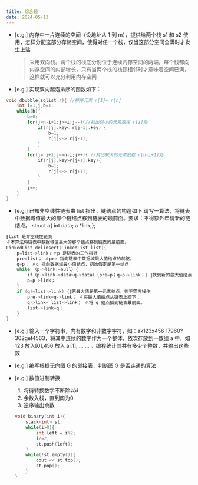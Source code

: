 ```yaml
---
title: 综合题
date: 2024-05-13
---
```


- [e.g.] 内存中一片连续的空间（设地址从 1 到 m），提供给两个栈 s1 和 s2 使用，怎样分配这部分存储空间，使得对任一个栈，仅当这部分空间全满时才发生上溢
    > 采用双向栈。两个栈的栈底分别位于连续内存空间的两端，每个栈都向内存空间的内部增长，只有当两个栈的栈顶相邻时才意味着空间已满，这样就可以充分利用内存空间

- [e.g.] 实现双向起泡排序的函数如下：
```cpp
void dbubble(sqlist r){ //排序元素 r[1]~ r[n]
    int i=1,j,b=1;
    while(b){
        b=0;
        for(j=n-i+1;j>=i;j--){//找出较小的元素放在 r[i]处
            if(r[j].key< r[j-1].key) {
                b=1;
                r[j]<-> r[j-1];
            }
        }
        for(j= i+1;j<=n-i;j++){ //找出较大的元素放在 r[n-i+1]处
            if(r[j].key>r[j+1].key){
                b=1;
                r[j]<-> r[j+1];
            }
        }
        i++;
    }
}
```

- [e.g.] 已知非空线性链表由 list 指出，链结点的构造如下.请写一算法，将链表中数据域值最大的那个链结点移到链表的最前面。要求：不得额外申请新的链结点。  struct a{ int data; a *link;};
```cpp
∥list 是非空线性链表
∥本算法将链表中数据域值最大的那个结点移到链表的最前面。
LinkedList delinsert(LinkedList list){
    p=list->link；∥p 是链表的工作指针
    pre=list； ∥pre 指向链表中数据域最大值结点的前驱。
    q=p； ∥q 指向数据域最小值结点，初始假定是第一结点
    while （p->link!=null）{
        if（p->link->data>q->data）{pre=p；q=p->link；} ∥找到新的最大值结点；
        p=p->link；
    }
    if (q!=list->link) {∥若最大值是第一元素结点，则不需再操作
        pre->link=q->link； ∥将最大值结点从链表上摘下；
        q->link= list->link； ∥将 q 结点插到链表最前面。
        list->link=q；
    }
}
```

- [e.g.] 输入一个字符串，内有数字和非数字字符，如：ak123x456 17960?302gef4563，将其中连续的数字作为一个整体，依次存放到一数组 a 中，如 123 放入[0],456 放入ａ[1], … … 。编程统计其共有多少个整数，并输出这些数

- [e.g.] 编写根据无向图 G 的邻接表，判断图 G 是否连通的算法


- [e.g.] 数值进制转换
    1. 将待转换数字不断除以d
    2. 余数入栈，直到商为0
    3. 逆序输出余数
    ```cpp
    void binary(int i){
        stack<int> st;
        while(i>0){
            int left = i%2;
            i/=2;
            st.push(left);
        }
        while(!st.empty()){
            cout << st.top();
            st.pop();
        }
    }
    ```
